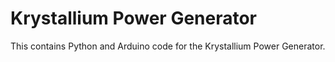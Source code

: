 Krystallium Power Generator
===========================

This contains Python and Arduino code for the Krystallium Power Generator.
